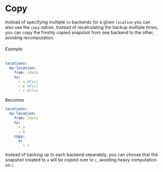 # Copy

Instead of specifying multiple `to` backends for a given `location` you can also use the `copy` option. Instead of recalculating the backup multiple times, you can copy the freshly copied snapshot from one backend to the other, avoiding recomputation.

###### Example

```yaml | .autorestic.yml
locations:
  my-location:
    from: /data
    to:
      - a #Fast
      - b #Fast
      - c #Slow
```

Becomes

```yaml | .autorestic.yml
locations:
  my-location:
    from: /data
    to:
      - a
      - b
    copy:
      a:
        - c
```

Instead of backing up to each backend separately, you can choose that the snapshot created to `a` will be copied over to `c`, avoiding heavy computation on `c`.
